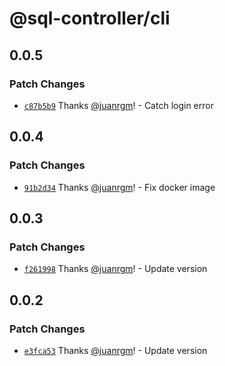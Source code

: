 # @sql-controller/cli

## 0.0.5

### Patch Changes

- [`c87b5b9`](https://github.com/swordev/sql-controller/commit/c87b5b9a6a3181e3b7d0e7a3c6d05275ff6d625f) Thanks [@juanrgm](https://github.com/juanrgm)! - Catch login error

## 0.0.4

### Patch Changes

- [`91b2d34`](https://github.com/swordev/sql-controller/commit/91b2d345f0e6cf7c2695e9fd47f5ff325e3c9eba) Thanks [@juanrgm](https://github.com/juanrgm)! - Fix docker image

## 0.0.3

### Patch Changes

- [`f261998`](https://github.com/swordev/sql-controller/commit/f2619982e86a5c38e1ea370a91d0abbb75eccece) Thanks [@juanrgm](https://github.com/juanrgm)! - Update version

## 0.0.2

### Patch Changes

- [`e3fca53`](https://github.com/swordev/sql-controller/commit/e3fca53438312ecfb0e5fef67fc8498c03c92c90) Thanks [@juanrgm](https://github.com/juanrgm)! - Update version
